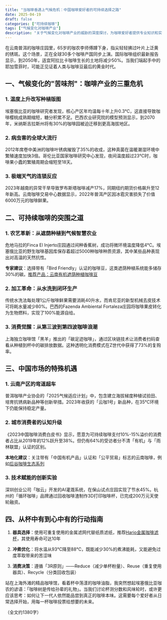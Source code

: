 ```yaml
---
title: "当咖啡香遇上气候危机：中国咖啡爱好者的可持续选择之路"
date: 2025-04-19
draft: false
categories: ["可持续咖啡"]
tags: ["气候变化对咖啡产业"]
description: "关于气候变化对咖啡产业的威胁的深度探讨，为咖啡爱好者提供专业知识和实用指南。"
---
```


在云南普洱的咖啡庄园里，65岁的咖农李师傅蹲下身，指尖轻轻拂过叶片上泛黄的锈斑。这个场景，正在全球30多个咖啡产国同步上演。国际咖啡组织最新报告显示，到2050年，适宜阿拉比卡咖啡生长的土地将减少50%。当我们端起手中的耶加雪菲时，可能正见证着人类与咖啡豆最后的黄金时代。

## 一、气候变化的"苦味剂"：咖啡产业的三重危机

### 1. 温度上升改写种植版图
埃塞俄比亚的咖啡研究者发现，核心产区年均温每十年上升0.3℃，这直接导致咖啡樱桃成熟期缩短，糖分积累不足。巴西农业研究院的模型预测显示，到2070年，米纳斯吉拉斯州将有30%的咖啡园被迫迁移到更高海拔地区。

### 2. 病虫害的全球大流行
2012年席卷中美洲的咖啡叶锈病摧毁了35%的收成，这种真菌在温暖潮湿环境中繁殖速度加快3倍。哥伦比亚国家咖啡研究中心发现，夜间温度超过23℃时，咖啡果小蠹的繁殖周期会缩短至18天。

### 3. 极端天气的连锁反应
2023年越南的异常干旱导致罗布斯塔咖啡减产17%，同期纽约期货价格飙升至12年新高。云南咖啡交易中心数据显示，2022年普洱产区因冰雹灾害损失了价值6000万元的咖啡鲜果。

## 二、可持续咖啡的突围之道

### 1. 农艺革新：从遮荫种植到气候智慧农业
危地马拉的Finca El Injerto庄园通过间种香蕉树，成功将微环境温度降低4℃。埃塞俄比亚的野生咖啡基因库保存着超过5000种咖啡种质资源，其中某些品种表现出对高温的天然抗性。

**专家建议**：选择带有「Bird Friendly」认证的咖啡豆，这类遮荫种植系统能多储存30%的碳。[推荐产品：云南有机遮荫种植咖啡豆](https://www.amazon.com/s?k=%E6%8E%A8%E8%8D%90%E4%BA%A7%E5%93%81%EF%BC%9A%E4%BA%91%E5%8D%97%E6%9C%89%E6%9C%BA%E9%81%AE%E8%8D%AB%E7%A7%8D%E6%A4%8D%E5%92%96%E5%95%A1%E8%B1%86&tag=coffeeprism-20)

### 2. 加工革命：从水洗到闭环生产
传统水洗法每处理1公斤咖啡鲜果需要消耗40升水，而肯尼亚的新型机械去皮技术可将耗水量减少80%。巴西的Fazenda Ambiental Fortaleza庄园将咖啡果皮转化为生物燃料，实现了100%能源自给。

### 3. 消费觉醒：从第三波到第四波咖啡浪潮
上海独立咖啡馆「黑羊」推出的「碳足迹咖啡」，通过区块链技术让消费者扫码查看从种植到杯中的碳排放数据。这种透明化消费模式在Z世代中获得了73%的复购率。

## 三、中国市场的特殊机遇

### 1. 云南产区的弯道超车
普洱咖啡产业协会的「2025气候适应计划」中，包含建立海拔梯度种植试验田、培育抗锈病新品种等创新举措。2023年收获的「云咖1号」新品种，在35℃环境下仍能保持稳定产量。

### 2. 城市消费者的认知升级
《2023中国咖啡消费白皮书》显示，愿意为可持续咖啡支付10%-15%溢价的消费者占比从2019年的12%跃升至38%。但仍有64%的受访者分不清「有机」与「雨林联盟」认证的区别。

**本地化建议**：关注带有「中国有机产品」认证和「公平贸易」标志的云南咖啡，例如[后谷咖啡生态系列](https://www.amazon.com/s?k=%E5%90%8E%E8%B0%B7%E5%92%96%E5%95%A1%E7%94%9F%E6%80%81%E7%B3%BB%E5%88%97&tag=coffeeprism-20)

### 3. 技术赋能的创新实验
深圳创业公司「咖云」开发的AI灌溉系统，在保山试点庄园实现了节水45%。杭州的「循环咖啡」品牌通过回收咖啡渣制作3D打印咖啡杯，已完成200万元天使轮融资。

## 四、从杯中有到心中有的行动指南

1. **器具选择**：使用可重复使用的金属滤网代替纸质滤纸，推荐[Hario金属咖啡滤杯](https://www.amazon.com/s?k=Hario%E9%87%91%E5%B1%9E%E5%92%96%E5%95%A1%E6%BB%A4%E6%9D%AF&tag=coffeeprism-20)，其使用寿命可达10年

2. **冲煮优化**：将水温从93℃降至88℃，既能减少30%的煮沸能耗，又能避免过度萃取带来的苦涩味

3. **消费决策**：遵循「3R原则」——Reduce（减少单杯粉量）、Reuse（重复使用器具）、Recycle（分类回收包装）

站在上海外滩的精品咖啡馆，看着杯中荡漾的咖啡油脂，我突然想起埃塞俄比亚咖农的谚语：「咖啡树是传给孙辈的礼物」。当我们讨论杯测分数和风味轮时，或许更应该思考：如何让下一代人依然能品尝到真正的咖啡本味。这需要每个爱好者从日常选择开始，用每一杯咖啡投票给想要的未来。

（全文约1380字）